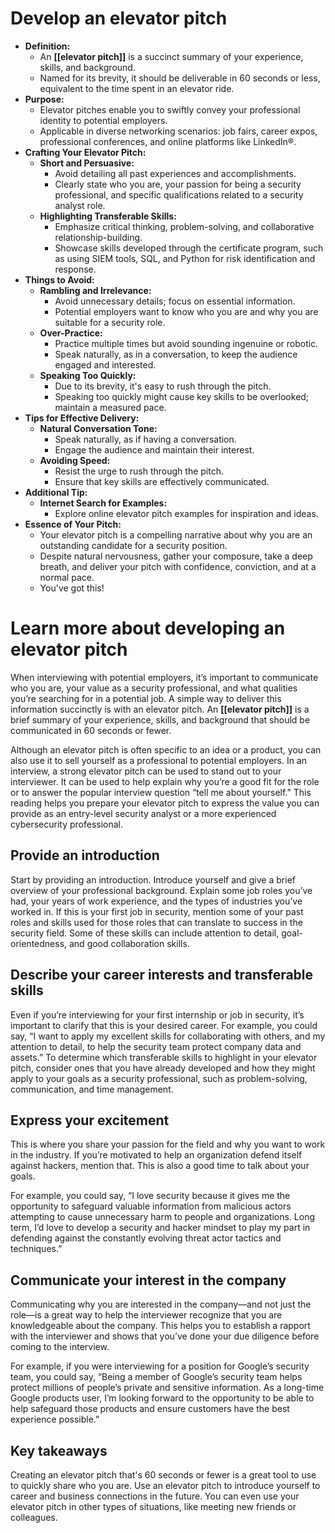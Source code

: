 # Develop an elevator pitch

- **Definition:**
	- An **[[elevator pitch]]** is a succinct summary of your experience, skills, and background.
	- Named for its brevity, it should be deliverable in 60 seconds or less, equivalent to the time spent in an elevator ride.
- **Purpose:**
	- Elevator pitches enable you to swiftly convey your professional identity to potential employers.
	- Applicable in diverse networking scenarios: job fairs, career expos, professional conferences, and online platforms like LinkedIn®.
- **Crafting Your Elevator Pitch:**
	- **Short and Persuasive:**
		- Avoid detailing all past experiences and accomplishments.
		- Clearly state who you are, your passion for being a security professional, and specific qualifications related to a security analyst role.
	- **Highlighting Transferable Skills:**
		- Emphasize critical thinking, problem-solving, and collaborative relationship-building.
		- Showcase skills developed through the certificate program, such as using SIEM tools, SQL, and Python for risk identification and response.
- **Things to Avoid:**
	- **Rambling and Irrelevance:**
		- Avoid unnecessary details; focus on essential information.
		- Potential employers want to know who you are and why you are suitable for a security role.
	- **Over-Practice:**
		- Practice multiple times but avoid sounding ingenuine or robotic.
		- Speak naturally, as in a conversation, to keep the audience engaged and interested.
	- **Speaking Too Quickly:**
		- Due to its brevity, it's easy to rush through the pitch.
		- Speaking too quickly might cause key skills to be overlooked; maintain a measured pace.
- **Tips for Effective Delivery:**
	- **Natural Conversation Tone:**
		- Speak naturally, as if having a conversation.
		- Engage the audience and maintain their interest.
	- **Avoiding Speed:**
		- Resist the urge to rush through the pitch.
		- Ensure that key skills are effectively communicated.
- **Additional Tip:**
	- **Internet Search for Examples:**
		- Explore online elevator pitch examples for inspiration and ideas.
- **Essence of Your Pitch:**
	- Your elevator pitch is a compelling narrative about why you are an outstanding candidate for a security position.
	- Despite natural nervousness, gather your composure, take a deep breath, and deliver your pitch with confidence, conviction, and at a normal pace.
	- You've got this!

# Learn more about developing an elevator pitch

When interviewing with potential employers, it’s important to communicate who you are, your value as a security professional, and what qualities you’re searching for in a potential job. A simple way to deliver this information succinctly is with an elevator pitch. An **[[elevator pitch]]** is a brief summary of your experience, skills, and background that should be communicated in 60 seconds or fewer.

Although an elevator pitch is often specific to an idea or a product, you can also use it to sell yourself as a professional to potential employers. In an interview, a strong elevator pitch can be used to stand out to your interviewer. It can be used to help explain why you’re a good fit for the role or to answer the popular interview question “tell me about yourself.” This reading helps you prepare your elevator pitch to express the value you can provide as an entry-level security analyst or a more experienced cybersecurity professional. 

## Provide an introduction

Start by providing an introduction. Introduce yourself and give a brief overview of your professional background. Explain some job roles you’ve had, your years of work experience, and the types of industries you’ve worked in. If this is your first job in security, mention some of your past roles and skills used for those roles that can translate to success in the security field. Some of these skills can include attention to detail, goal-orientedness, and good collaboration skills.

## Describe your career interests and transferable skills

Even if you’re interviewing for your first internship or job in security, it’s important to clarify that this is your desired career. For example, you could say, “I want to apply my excellent skills for collaborating with others, and my attention to detail, to help the security team protect company data and assets.” To determine which transferable skills to highlight in your elevator pitch, consider ones that you have already developed and how they might apply to your goals as a security professional, such as problem-solving, communication, and time management. 

## Express your excitement

This is where you share your passion for the field and why you want to work in the industry. If you’re motivated to help an organization defend itself against hackers, mention that. This is also a good time to talk about your goals. 

For example, you could say, “I love security because it gives me the opportunity to safeguard valuable information from malicious actors attempting to cause unnecessary harm to people and organizations. Long term, I’d love to develop a security and hacker mindset to play my part in defending against the constantly evolving threat actor tactics and techniques.”

## Communicate your interest in the company 

Communicating why you are interested in the company—and not just the role—is a great way to help the interviewer recognize that you are knowledgeable about the company. This helps you to establish a rapport with the interviewer and shows that you’ve done your due diligence before coming to the interview. 

For example, if you were interviewing for a position for Google’s security team, you could say, “Being a member of Google’s security team helps protect millions of people’s private and sensitive information. As a long-time Google products user, I’m looking forward to the opportunity to be able to help safeguard those products and ensure customers have the best experience possible.”

## Key takeaways 

Creating an elevator pitch that's 60 seconds or fewer is a great tool to use to quickly share who you are. Use an elevator pitch to introduce yourself to career and business connections in the future. You can even use your elevator pitch in other types of situations, like meeting new friends or colleagues.

